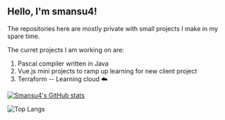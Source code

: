 ## Hello, I'm smansu4!

The repositories here are mostly private with small projects I make in my spare time. 

The curret projects I am working on are: 
1. Pascal compiler written in Java
2. Vue.js mini projects to ramp up learning for new client project
3. Terraform -- Learning cloud :cloud:



<!--
https://vercel.com/smansu4s-projects/github-readme-stats/7mCBz1bFzXLev4uAJyhnSNSYXXZG for running instance.
If the stats stopp showing, check if the token has expired in settings; May need to update token in vercel and redeploy. 
-->

[![Smansu4's GitHub stats](https://github-readme-stats-smansu4s-projects.vercel.app/api?username=smansu4&show_icons=true&include_all_commits=true&count_private=true"
)](https://github.com/smansu4/github-readme-stats)

![Top Langs](https://github-readme-stats-smansu4s-projects.vercel.app/api/top-langs/?username=smansu4&layout=compact)

